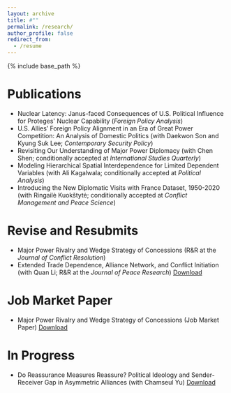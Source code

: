```yaml
---
layout: archive
title: #""
permalink: /research/
author_profile: false
redirect_from:
  - /resume
---
```


{% include base_path %}

Publications 
======
* Nuclear Latency: Janus-faced Consequences of U.S. Political Influence for Proteges' Nuclear Capability (_Foreign Policy Analysis_)
* U.S. Allies’ Foreign Policy Alignment in an Era of Great Power Competition: An Analysis of Domestic Politics (with Daekwon Son and Kyung Suk Lee; _Contemporary Security Policy_)
* Revisiting Our Understanding of Major Power Diplomacy (with Chen Shen; conditionally accepted at _International Studies Quarterly_)
* Modeling Hierarchical Spatial Interdependence for Limited Dependent Variables (with Ali Kagalwala; conditionally accepted at _Political Analysis_)
* Introducing the New Diplomatic Visits with France Dataset, 1950-2020 (with Ringailė Kuokštytė; conditionally accepted at _Conflict Management and Peace Science_)


Revise and Resubmits
======
* Major Power Rivalry and Wedge Strategy of Concessions (R&R at the _Journal of Conflict Resolution_)
* Extended Trade Dependence, Alliance Network, and Conflict Initiation (with Quan Li; R&R at the _Journal of Peace Research_)
[Download](https://yanghankyeul.github.io/files/extdepalliance.pdf)


Job Market Paper
======
* Major Power Rivalry and Wedge Strategy of Concessions (Job Market Paper)
[Download](https://yanghankyeul.github.io/files/JMP.pdf)


In Progress
======
* Do Reassurance Measures Reassure? Political Ideology and Sender-Receiver Gap in Asymmetric Alliances (with Chamseul Yu)
[Download](https://yanghankyeul.github.io/files/reassurance.pdf)



